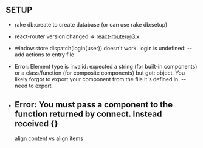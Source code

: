 ## SETUP
- rake db:create to create database (or can use rake db:setup)
- react-router version changed => react-router@3.x
- window.store.dispatch(login(user)) doesn't work. login is undefined:
  -- add actions to entry file


- Error: Element type is invalid: expected a string (for built-in components) or a class/function (for composite components) but got: object. You likely forgot to export your component from the file it's defined in.
-- need to export

- Error: You must pass a component to the function returned by connect. Instead received {}
  -- 

  align content vs align items
